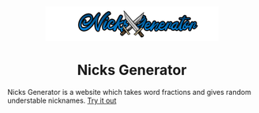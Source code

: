 <p align="center"><img src="https://raw.githubusercontent.com/itspedruu/nicks-generator/master/assets/banner.png"/></p>

<h1 align="center">Nicks Generator</h1>

Nicks Generator is a website which takes word fractions and gives random understable nicknames. [Try it out](https://pedropinto.tech/nicks-generator/)